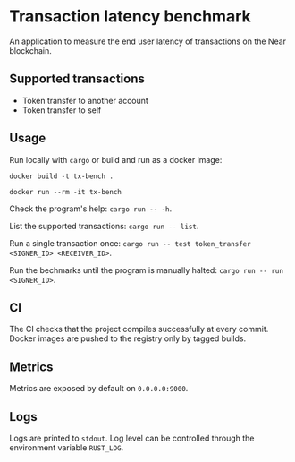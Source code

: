 # Transaction latency benchmark

An application to measure the end user latency of transactions on the Near blockchain.

## Supported transactions
- Token transfer to another account
- Token transfer to self

## Usage
Run locally with `cargo` or build and run as a docker image:
```
docker build -t tx-bench .

docker run --rm -it tx-bench
```

Check the program's help: `cargo run -- -h`.

List the supported transactions: `cargo run -- list`.

Run a single transaction once: `cargo run -- test token_transfer <SIGNER_ID> <RECEIVER_ID>`.

Run the bechmarks until the program is manually halted: `cargo run -- run <SIGNER_ID>`.

## CI
The CI checks that the project compiles successfully at every commit. Docker images are pushed to the registry only by tagged builds.

## Metrics
Metrics are exposed by default on `0.0.0.0:9000`.

## Logs
Logs are printed to `stdout`. Log level can be controlled through the environment variable `RUST_LOG`.